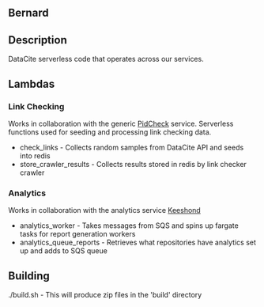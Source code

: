 Bernard
-------

## Description
DataCite serverless code that operates across our services.

## Lambdas

### Link Checking

Works in collaboration with the generic [PidCheck](https://github.com/datacite/pidcheck) service.
Serverless functions used for seeding and processing link checking data.

* check_links - Collects random samples from DataCite API and seeds into redis
* store_crawler_results - Collects results stored in redis by link checker crawler

### Analytics

Works in collaboration with the analytics service [Keeshond](https://github.com/datacite/keeshond)

* analytics_worker - Takes messages from SQS and spins up fargate tasks for report generation workers
* analytics_queue_reports - Retrieves what repositories have analytics set up and adds to SQS queue

## Building

./build.sh - This will produce zip files in the 'build' directory